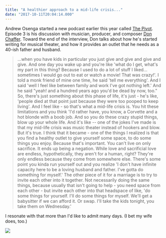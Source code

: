 ```yaml
---
title: "A healthier approach to a mid-life crisis..."
date: "2017-10-11T20:04:14.000"
---
```


Andrew Osenga started a new podcast earlier this year called [The Pivot](http://www.andrewosenga.com/podcast/). Episode 3 is his discussion with musician, producer, and composer [Don Chaffer](https://twitter.com/donchaffer). Toward the end of the interview, Don talks about how he's started writing for musical theater, and how it provides an outlet that he needs as a 40-ish father and husband.

> ...when you have kids in particular you just give and give and give and give. And one day you wake up and you're like 'what do I get, what's my part in this thing? Because I used to do a lot of stuff I liked... sometimes I would go out to eat or watch a movie! That was crazy!'. I told a monk friend of mine one time, he said 'tell me everything'. And I said 'well I feel like between family and work I've got nothing left.' And he said "yeah! and a hundred years ago you'd be dead by now, too." So, there's just something about this phase of life, it's just - he's like, 'people died at that point just because they were too pooped to keep living'. And I feel like - so that's what a mid-life crisis is. You hit these limitations and you think 'I'd rather have, you know, a Corvette and a hot blonde with a boob job. And so you do these crazy stupid things, blow up your whole life. And it's like -- one of the jokes I've made is that my mid-life crisis was music theater instead of hookers and blow. But it's true. I think that it became - one of the things I realized is that you find a healthy outlet to give yourself some space, to do some things you enjoy. Because that's important. You can't live on only sacrifice. It ends up being a negation. While love and sacrificial love are endless, hypothetically, they aren't for a human, right? They're only endless because they come from somewhere else. There's some point you kinda run yourself out and you realize 'I don't have infinite capacity here to be a loving husband and father. I've gotta do something for myself.' The other piece of it for a marriage is to try to invite each other into it together. Not necessarily doing the same things, because usually that isn't going to help - you need space from each other - but invite each other into that headspace of like, 'do some things for yourself. I'll do some things for myself. We'll get a babysitter if we can afford it. Or swap. I'll take the kids tonight, you take them on Wednesday.'

I resonate with that more than I'd like to admit many days. (I bet my wife does, too.)

![](http://chrishubbs.com/wordpress/wp-content/uploads/2017/10/Pivot-1_04_jpg-500x500.jpg)
